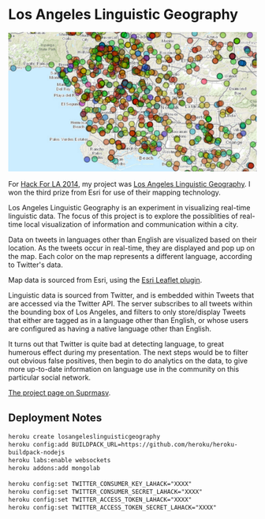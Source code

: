 Los Angeles Linguistic Geography
=============

![thumb](img/thumbnail.png)

For [Hack For LA 2014](http://www.hackforla.org/), my project was [Los Angeles Linguistic Geography]( http://losangeleslinguisticgeography.herokuapp.com/). I won the third prize from Esri for use of their mapping technology.

Los Angeles Linguistic Geography is an experiment in visualizing real-time linguistic data. The focus of this project is to explore the possiblities of real-time local visualization of information and communication within a city. 

Data on tweets in languages other than English are visualized based on their location. As the tweets occur in real-time, they are displayed and pop up on the map.  Each color on the map represents a different language, according to Twitter's data.

Map data is sourced from Esri, using the [Esri Leaflet plugin](https://github.com/Esri/esri-leaflet).

Linguistic data is sourced from Twitter, and is embedded within Tweets that are accessed via the Twitter API. The server subscribes to all tweets within the bounding box of Los Angeles, and filters to only store/display Tweets that either are tagged as in a language other than English, or whose users are configured as having a native language other than English.

It turns out that Twitter is quite bad at detecting language, to great humerous effect during my presentation. The next steps would be to filter out obvious false positives, then begin to do analytics on the data, to give more up-to-date information on language use in the community on this particular social network.

[The project page on Suprmasv](https://www.suprmasv.com/projects/208/los-angeles-linguistic-geography).


## Deployment Notes

```shell
heroku create losangeleslinguisticgeography
heroku config:add BUILDPACK_URL=https://github.com/heroku/heroku-buildpack-nodejs
heroku labs:enable websockets
heroku addons:add mongolab

heroku config:set TWITTER_CONSUMER_KEY_LAHACK="XXXX"
heroku config:set TWITTER_CONSUMER_SECRET_LAHACK="XXXX"
heroku config:set TWITTER_ACCESS_TOKEN_LAHACK="XXXX"
heroku config:set TWITTER_ACCESS_TOKEN_SECRET_LAHACK="XXXX"
```
